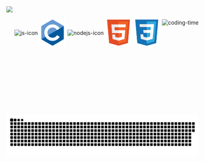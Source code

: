 
<div>
  <img align="left" height="180em" src="https://github-readme-stats.vercel.app/api/top-langs/?username=NathanKurths&layout=compact&langs_count=16&theme=codeSTACKr"/>
</div>
<br>

<div  align="center"> 
  <div style="display: inline_block"><br>
    <img align="right" height="250" alt="coding-time" src="code.gif">
    <img align="center" height="70" width="70" alt="js-icon"  src="https://raw.githubusercontent.com/jmnote/z-icons/5dca329190fa53931f4cdab984acc668e149d3e5/svg/python.svg">
    <img align="center" height="70" width="70" alt="c-icon" src="https://raw.githubusercontent.com/devicons/devicon/master/icons/c/c-original.svg">
    <img align="center" height="70" width="70" alt="nodejs-icon" src="https://raw.githubusercontent.com/jmnote/z-icons/master/svg/cpp.svg">
    <img align="center" height="70" width="70" alt="html-icon" src="https://raw.githubusercontent.com/devicons/devicon/master/icons/html5/html5-original.svg">
    <img align="center" height="70" width="70" alt="css-icon" src="https://raw.githubusercontent.com/devicons/devicon/master/icons/css3/css3-original.svg">
   </div>
    

![snake gif](https://github.com/NathanKurths/NathanKurths/blob/output/github-contribution-grid-snake-dark.svg)



